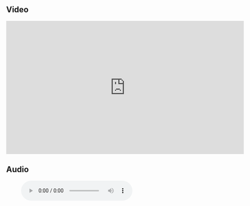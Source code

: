 ## Video

<iframe src="https://player.vimeo.com/video/689520097?h=a8eb0e69f7&title=0&byline=0" width="640" height="360" frameborder="0" allow="autoplay; fullscreen; picture-in-picture" allowfullscreen></iframe>

## Audio

<figure class="wp-block-audio"><audio controls src="https://markmayberry.net/wp-content/uploads/bible-study/2022-03-09-pm-JP-Invitation.mp3"></audio></figure>
